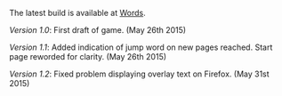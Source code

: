 The latest build is available at [Words](https://alofmethbin.com/Games/Memoriam/build/index.html).

*Version 1.0*: First draft of game.
(May 26th 2015)

*Version 1.1*: Added indication of jump word on new pages reached. Start page reworded for
clarity.
(May 26th 2015)

*Version 1.2*: Fixed problem displaying overlay text on Firefox.
(May 31st 2015)
